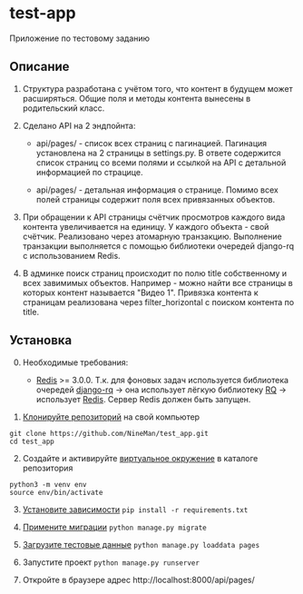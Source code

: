 # test-app
Приложение по тестовому заданию

## Описание

1. Структура разработана с учётом того, что контент в будущем может расширяться. 
   Общие поля и методы контента вынесены в родительский класс.  

2. Сделано API на 2 эндпойнта:
   
    * api/pages/ - список всех страниц с пагинацией. Пагинация установлена на 2 страницы в settings.py.
    В ответе содержится список страниц со всеми полями и ссылкой на API с детальной информацией по страцице.
      
    * api/pages/<pk> - детальная информация о странице. Помимо всех полей страницы содержит поля всех привязанных 
    объектов.

3. При обращении к API страницы счётчик просмотров каждого вида контента увеличивается на единицу. 
   У каждого объекта - свой счётчик. Реализовано через атомарную транзакцию. 
   Выполнение транзакции выполняется с помощью библиотеки очередей django-rq с использованием Redis.
   
4. В админке поиск страниц происходит по полю title собственному и всех завимимых объектов. 
   Например - можно найти все страницы в которых контент называется "Видео 1". 
   Привязка контента к страницам реализована через filter_horizontal с поиском контента по title.



## Установка

0. Необходимые требования:
   * [Redis](https://redis.io/) >= 3.0.0. Т.к. для фоновых задач используется 
     библиотека очередей [django-rq](https://github.com/rq/django-rq) -> она 
     использует лёгкую библиотеку [RQ](https://python-rq.org/) -> использует 
     [Redis](https://redis.io/). Сервер Redis должен быть запущен.

1. [Клонируйте репозиторий](https://help.github.com/en/articles/cloning-a-repository) на свой компьютер
```
git clone https://github.com/NineMan/test_app.git
cd test_app
```

2. Создайте и активируйте [виртуальное окружение](https://virtualenv.pypa.io) в каталоге репозитория
```
python3 -m venv env
source env/bin/activate
```

3. [Установите зависимости](https://pip.pypa.io/en/stable/user_guide/#requirements-files)
```pip install -r requirements.txt```

4. [Примените миграции](https://docs.djangoproject.com/en/2.2/ref/django-admin/#django-admin-migrate)
```python manage.py migrate```

5. [Загрузите тестовые данные](https://docs.djangoproject.com/en/2.2/ref/django-admin/#django-admin-loaddata)
```python manage.py loaddata pages```

6. Запустите проект ```python manage.py runserver``` 
   
7. Откройте в браузере адрес http://localhost:8000/api/pages/
